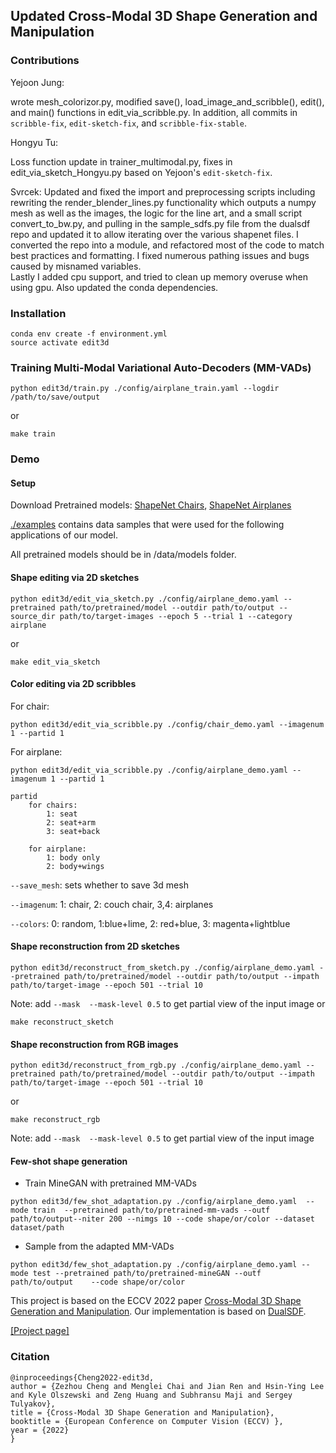 ## Updated Cross-Modal 3D Shape Generation and Manipulation 


### Contributions

Yejoon Jung: 

wrote mesh_colorizor.py, modified save(), load_image_and_scribble(), edit(), and main() functions in edit_via_scribble.py. In addition,  all commits in `scribble-fix`, `edit-sketch-fix`, and `scribble-fix-stable`. 

Hongyu Tu: 

Loss function update in trainer_multimodal.py, fixes in edit_via_sketch_Hongyu.py based on Yejoon's `edit-sketch-fix`. 

Svrcek: 
Updated and fixed the import and preprocessing scripts including rewriting the render_blender_lines.py functionality which outputs a 
numpy mesh as well as the images, the logic for the line art, and a small script convert_to_bw.py, and pulling in the sample_sdfs.py file from the dualsdf repo and updated it to allow
iterating over the various shapenet files. I converted the repo into a module, and refactored most of the code to match 
best practices and formatting.  I fixed numerous pathing issues and bugs caused by misnamed variables.  
Lastly I added cpu support, and tried to clean up memory overuse when using gpu.  Also updated the conda dependencies.

### Installation

```
conda env create -f environment.yml
source activate edit3d
```

### Training Multi-Modal Variational Auto-Decoders (MM-VADs)
```
python edit3d/train.py ./config/airplane_train.yaml --logdir /path/to/save/output
```
or 
```
make train
```

### Demo 

#### Setup

Download Pretrained models: [ShapeNet Chairs](https://www.dropbox.com/s/teez91j76d1pssf/chairs_epoch_2799_iters_280000.pth?dl=0), [ShapeNet Airplanes](https://www.dropbox.com/s/trj8777psawq7dt/airplanes_epoch_2799_iters_156800.pth?dl=0)

[./examples](./examples) contains data samples that were used for the following applications of our model. 

All pretrained models should be in /data/models folder.

#### Shape editing via 2D sketches

```
python edit3d/edit_via_sketch.py ./config/airplane_demo.yaml --pretrained path/to/pretrained/model --outdir path/to/output --source_dir path/to/target-images --epoch 5 --trial 1 --category airplane 
```
or 
```
make edit_via_sketch
```
#### Color editing via 2D scribbles 

For chair: 
```
python edit3d/edit_via_scribble.py ./config/chair_demo.yaml --imagenum 1 --partid 1

```

For airplane: 
```
python edit3d/edit_via_scribble.py ./config/airplane_demo.yaml --imagenum 1 --partid 1

```
```
partid
    for chairs:
        1: seat
        2: seat+arm
        3: seat+back

    for airplane:
        1: body only
        2: body+wings

```
`--save_mesh`: sets whether to save 3d mesh

`--imagenum`: 1: chair, 2: couch chair, 3,4: airplanes

`--colors`: 0: random, 1:blue+lime, 2: red+blue, 3: magenta+lightblue 

#### Shape reconstruction from 2D sketches 

```
python edit3d/reconstruct_from_sketch.py ./config/airplane_demo.yaml --pretrained path/to/pretrained/model --outdir path/to/output --impath path/to/target-image --epoch 501 --trial 10
```
Note: add `--mask  --mask-level 0.5` to get partial view of the input image
or 
```
make reconstruct_sketch
```
#### Shape reconstruction from RGB images

```
python edit3d/reconstruct_from_rgb.py ./config/airplane_demo.yaml --pretrained path/to/pretrained/model --outdir path/to/output --impath path/to/target-image --epoch 501 --trial 10
```
or
```
make reconstruct_rgb
```
Note: add `--mask  --mask-level 0.5` to get partial view of the input image

#### Few-shot shape generation

* Train MineGAN with pretrained MM-VADs
```
python edit3d/few_shot_adaptation.py ./config/airplane_demo.yaml  --mode train  --pretrained path/to/pretrained-mm-vads --outf path/to/output--niter 200 --nimgs 10 --code shape/or/color --dataset dataset/path
```

* Sample from the adapted MM-VADs
```
python edit3d/few_shot_adaptation.py ./config/airplane_demo.yaml --mode test --pretrained path/to/pretrained-mineGAN --outf path/to/output    --code shape/or/color 
```



This project is based on the ECCV 2022 paper <u>Cross-Modal 3D Shape Generation and Manipulation</u>. Our implementation is based on [DualSDF](https://www.cs.cornell.edu/~hadarelor/dualsdf/). 

[[Project page]](https://people.cs.umass.edu/~zezhoucheng/edit3d)  

### Citation

```
@inproceedings{Cheng2022-edit3d,
author = {Zezhou Cheng and Menglei Chai and Jian Ren and Hsin-Ying Lee and Kyle Olszewski and Zeng Huang and Subhransu Maji and Sergey Tulyakov},
title = {Cross-Modal 3D Shape Generation and Manipulation},
booktitle = {European Conference on Computer Vision (ECCV) },
year = {2022}
}
```

